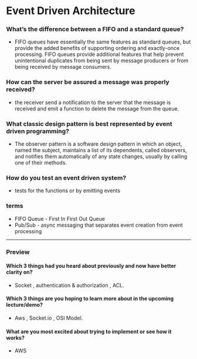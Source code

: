 # Event Driven Architecture

### What’s the difference between a FIFO and a standard queue?
* FIFO queues have essentially the same features as standard queues, but provide the added benefits of supporting ordering and exactly-once processing. FIFO queues provide additional features that help prevent unintentional duplicates from being sent by message producers or from being received by message consumers.

### How can the server be assured a message was properly received?
* the receiver send a notification to the server that the message is received and emit a function to delete the message from the queue.

### What classic design pattern is best represented by event driven programming?
* The observer pattern is a software design pattern in which an object, named the subject, maintains a list of its dependents, called observers, and notifies them automatically of any state changes, usually by calling one of their methods.

### How do you test an event driven system?
* tests for the functions or by emitting events

### terms
* FIFO Queue - First In First Out Queue
* Pub/Sub - async messaging that separates event creation from event processing

---

### Preview

#### Which 3 things had you heard about previously and now have better clarity on?
* Socket ,
authentication & authorization ,
ACL.

#### Which 3 things are you hoping to learn more about in the upcoming lecture/demo?
* Aws ,
Socket.io ,
OSI Model.

#### What are you most excited about trying to implement or see how it works?
* AWS
